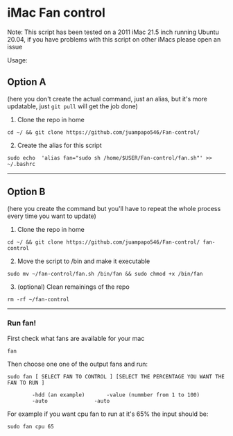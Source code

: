 # iMac Fan control
Note: This script has been tested on a 2011 iMac 21.5 inch running Ubuntu 20.04, if you have problems with this script on other iMacs please open an issue

Usage:
## Option A 
(here you don't create the actual command, just an alias, but it's more updatable, just `git pull` will get the job done)


1. Clone the repo in home 
```
cd ~/ && git clone https://github.com/juampapo546/Fan-control/
```

2. Create the alias for this script <br>
 ```
 sudo echo  'alias fan="sudo sh /home/$USER/Fan-control/fan.sh"' >> ~/.bashrc
 ```

___

## Option B
(here you create the command but you'll have to repeat the whole process every time you want to update)

1. Clone the repo in home <br>
```
cd ~/ && git clone https://github.com/juampapo546/Fan-control/ fan-control
```

2. Move the script to /bin and make it executable <br>
``` 
sudo mv ~/fan-control/fan.sh /bin/fan && sudo chmod +x /bin/fan 
```

3. (optional) Clean remainings of the repo <br>
```
rm -rf ~/fan-control 
```

____

### Run fan!

First check what fans are available for your mac

```
fan

```
Then choose one one of the output fans and run:

``` 
sudo fan [ SELECT FAN TO CONTROL ] [SELECT THE PERCENTAGE YOU WANT THE FAN TO RUN ] 

		-hdd (an example)		-value (nummber from 1 to 100)  
		-auto				-auto 	 
```
For example if you want cpu fan to run at it's 65% the input should be: <br>

```
sudo fan cpu 65
```
